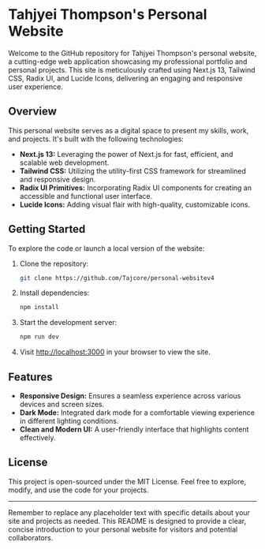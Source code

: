 # Tahjyei Thompson's Personal Website

Welcome to the GitHub repository for Tahjyei Thompson's personal website, a cutting-edge web application showcasing my professional portfolio and personal projects. This site is meticulously crafted using Next.js 13, Tailwind CSS, Radix UI, and Lucide Icons, delivering an engaging and responsive user experience.

## Overview

This personal website serves as a digital space to present my skills, work, and projects. It's built with the following technologies:

- **Next.js 13:** Leveraging the power of Next.js for fast, efficient, and scalable web development.
- **Tailwind CSS:** Utilizing the utility-first CSS framework for streamlined and responsive design.
- **Radix UI Primitives:** Incorporating Radix UI components for creating an accessible and functional user interface.
- **Lucide Icons:** Adding visual flair with high-quality, customizable icons.

## Getting Started

To explore the code or launch a local version of the website:

1. Clone the repository:
   ```bash
   git clone https://github.com/Tajcore/personal-websitev4
   ```
2. Install dependencies:
   ```bash
   npm install
   ```
3. Start the development server:
   ```bash
   npm run dev
   ```
4. Visit [http://localhost:3000](http://localhost:3000) in your browser to view the site.

## Features

- **Responsive Design:** Ensures a seamless experience across various devices and screen sizes.
- **Dark Mode:** Integrated dark mode for a comfortable viewing experience in different lighting conditions.
- **Clean and Modern UI:** A user-friendly interface that highlights content effectively.

## License

This project is open-sourced under the MIT License. Feel free to explore, modify, and use the code for your projects.

---

Remember to replace any placeholder text with specific details about your site and projects as needed. This README is designed to provide a clear, concise introduction to your personal website for visitors and potential collaborators.
